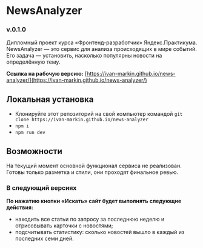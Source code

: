 # NewsAnalyzer

### v.0.1.0
Дипломный проект курса «Фронтенд-разработчик» Яндекс.Практикума. NewsAnalyzer — это сервис для анализа происходящих в мире событий. Его задача — установить, насколько популярны новости на определённую тему.

**Ссылка на рабочую версию:** [https://ivan-markin.github.io/news-analyzer/](https://ivan-markin.github.io/news-analyzer/)

## Локальная установка

* Клонируйте этот репозиторий на свой компьютер командой `git clone https://ivan-markin.github.io/news-analyzer`
* `npm i`
* `npm run dev`

## Возможности

На текущий момент основной функционал сервиса не реализован. Готовы только разметка и стили, они проходят финальное ревью.

### В следующий версиях

**По нажатию кнопки «Искать» сайт будет выполнять следующие действия:**

* находить все статьи по запросу за последнюю неделю и отрисовывать карточки с новостями;
* подсчитывать статистику: сколько новостей вышло в каждый из последних семи дней.
